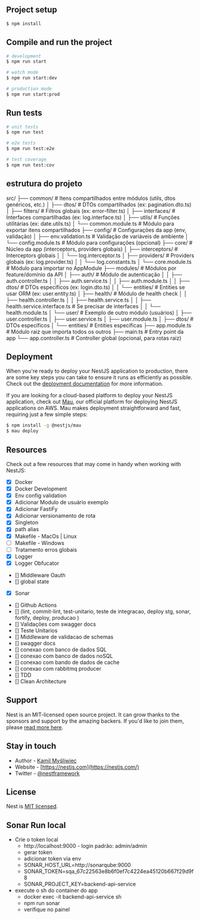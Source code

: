 ## Project setup

```bash
$ npm install
```

## Compile and run the project

```bash
# development
$ npm run start

# watch mode
$ npm run start:dev

# production mode
$ npm run start:prod
```

## Run tests

```bash
# unit tests
$ npm run test

# e2e tests
$ npm run test:e2e

# test coverage
$ npm run test:cov
```

## estrutura do projeto

src/
├── common/ # Itens compartilhados entre módulos (utils, dtos genéricos, etc.)
│ ├── dtos/ # DTOs compartilhados (ex: pagination.dto.ts)
│ ├── filters/ # Filtros globais (ex: error-filter.ts)
│ ├── interfaces/ # Interfaces compartilhadas (ex: log.interface.ts)
│ ├── utils/ # Funções utilitárias (ex: date.utils.ts)
│ └── common.module.ts # Módulo para exportar itens compartilhados
├── config/ # Configurações da app (env, validação)
│ ├── env.validation.ts # Validação de variáveis de ambiente
│ └── config.module.ts # Módulo para configurações (opcional)
├── core/ # Núcleo da app (interceptors, providers globais)
│ ├── interceptors/ # Interceptors globais
│ │ └── log.interceptor.ts
│ ├── providers/ # Providers globais (ex: log.provider.ts)
│ │ └── log.constants.ts
│ └── core.module.ts # Módulo para importar no AppModule
├── modules/ # Módulos por feature/domínio da API
│ ├── auth/ # Módulo de autenticação
│ │ ├── auth.controller.ts
│ │ ├── auth.service.ts
│ │ ├── auth.module.ts
│ │ ├── dtos/ # DTOs específicos (ex: login.dto.ts)
│ │ └── entities/ # Entities se usar ORM (ex: user.entity.ts)
│ ├── health/ # Módulo de health check
│ │ ├── health.controller.ts
│ │ ├── health.service.ts
│ │ ├── health.service.interface.ts # Se precisar de interfaces
│ │ └── health.module.ts
│ └── user/ # Exemplo de outro módulo (usuários)
│ ├── user.controller.ts
│ ├── user.service.ts
│ ├── user.module.ts
│ ├── dtos/ # DTOs específicos
│ └── entities/ # Entities específicas
├── app.module.ts # Módulo raiz que importa todos os outros
├── main.ts # Entry point da app
└── app.controller.ts # Controller global (opcional, para rotas raiz)

## Deployment

When you're ready to deploy your NestJS application to production, there are some key steps you can take to ensure it runs as efficiently as possible. Check out the [deployment documentation](https://docs.nestjs.com/deployment) for more information.

If you are looking for a cloud-based platform to deploy your NestJS application, check out [Mau](https://mau.nestjs.com), our official platform for deploying NestJS applications on AWS. Mau makes deployment straightforward and fast, requiring just a few simple steps:

```bash
$ npm install -g @nestjs/mau
$ mau deploy
```

## Resources

Check out a few resources that may come in handy when working with NestJS:

- [x] Docker
- [x] Docker Development
- [x] Env config validation
- [x] Adicionar Modulo de usuário exemplo
- [x] Adicionar FastiFy
- [x] Adicionar versionamento de rota
- [x] Singleton
- [x] path alias
- [x] Makefile - MacOs | Linux
- [ ] Makefile - Windows
- [ ] Tratamento erros globais
- [x] Logger
- [x] Logger Obfucator
- [] Middleware Oauth
- [] global state
- [x] Sonar
- [] Github Actions
- [] (lint, commit-lint, test-unitario, teste de integracao, deploy stg, sonar, fortify, deploy, producao )
- [] Validações com swagger docs
- [] Teste Unitarios
- [] Middleware de validacao de schemas
- [] swagger docs
- [] conexao com banco de dados SQL
- [] conexao com banco de dados noSQL
- [] conexao com bando de dados de cache
- [] conexao com rabbitmq producer
- [] TDD
- [] Clean Architecture

## Support

Nest is an MIT-licensed open source project. It can grow thanks to the sponsors and support by the amazing backers. If you'd like to join them, please [read more here](https://docs.nestjs.com/support).

## Stay in touch

- Author - [Kamil Myśliwiec](https://twitter.com/kammysliwiec)
- Website - [https://nestjs.com](https://nestjs.com/)
- Twitter - [@nestframework](https://twitter.com/nestframework)

## License

Nest is [MIT licensed](https://github.com/nestjs/nest/blob/master/LICENSE).

## Sonar Run local

- Crie o token local
  - http://localhost:9000 - login padrão: admin/admin
  - gerar token
  - adicionar token via env
  - SONAR_HOST_URL=http://sonarqube:9000
  - SONAR_TOKEN=sqa_67c22563e8b6f0ef7c4224ea45120b667f29d9f8
  - SONAR_PROJECT_KEY=backend-api-service
- execute o sh do container do app
  - docker exec -it backend-api-service sh
  - npm run sonar
  - verifique no painel
